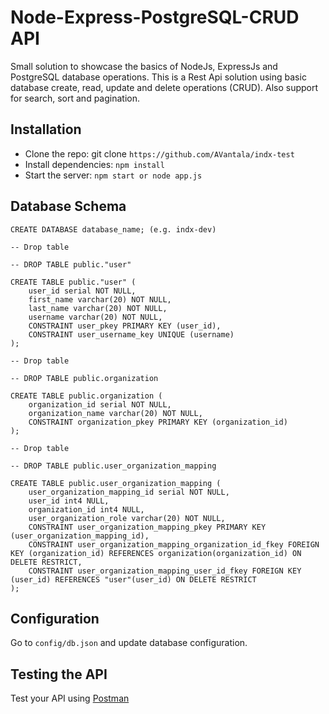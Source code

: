 # Node-Express-PostgreSQL-CRUD API
Small solution to showcase the basics of NodeJs, ExpressJs and PostgreSQL database operations.
This is a Rest Api solution using basic database create, read, update and delete operations (CRUD).
Also support for search, sort and pagination.

## Installation
- Clone the repo: git clone `https://github.com/AVantala/indx-test`
- Install dependencies: `npm install`
- Start the server: `npm start or node app.js`

## Database Schema

```
CREATE DATABASE database_name; (e.g. indx-dev)
```

```
-- Drop table

-- DROP TABLE public."user"

CREATE TABLE public."user" (
	user_id serial NOT NULL,
	first_name varchar(20) NOT NULL,
	last_name varchar(20) NOT NULL,
	username varchar(20) NOT NULL,
	CONSTRAINT user_pkey PRIMARY KEY (user_id),
	CONSTRAINT user_username_key UNIQUE (username)
);
```

```
-- Drop table

-- DROP TABLE public.organization

CREATE TABLE public.organization (
	organization_id serial NOT NULL,
	organization_name varchar(20) NOT NULL,
	CONSTRAINT organization_pkey PRIMARY KEY (organization_id)
);
```

```
-- Drop table

-- DROP TABLE public.user_organization_mapping

CREATE TABLE public.user_organization_mapping (
	user_organization_mapping_id serial NOT NULL,
	user_id int4 NULL,
	organization_id int4 NULL,
	user_organization_role varchar(20) NOT NULL,
	CONSTRAINT user_organization_mapping_pkey PRIMARY KEY (user_organization_mapping_id),
	CONSTRAINT user_organization_mapping_organization_id_fkey FOREIGN KEY (organization_id) REFERENCES organization(organization_id) ON DELETE RESTRICT,
	CONSTRAINT user_organization_mapping_user_id_fkey FOREIGN KEY (user_id) REFERENCES "user"(user_id) ON DELETE RESTRICT
);
```

## Configuration
Go to `config/db.json` and update database configuration.


## Testing the API
Test your API using [Postman](https://www.getpostman.com/collections/b2d0d5eb87cf77a24f1d)
